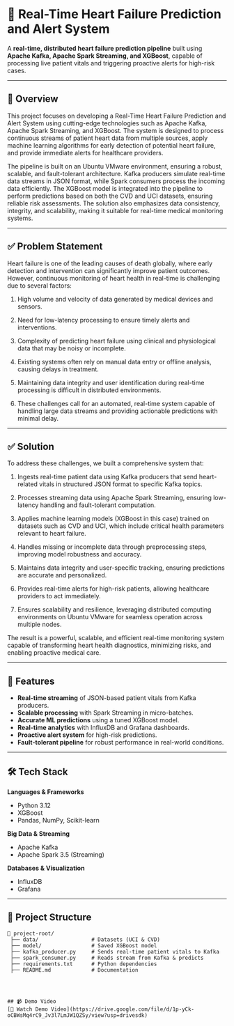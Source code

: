 # 💓 Real-Time Heart Failure Prediction and Alert System

A **real-time, distributed heart failure prediction pipeline** built using **Apache Kafka, Apache Spark Streaming, and XGBoost**, capable of processing live patient vitals and triggering proactive alerts for high-risk cases.

---

## 📌 Overview
This project focuses on developing a Real-Time  Heart Failure Prediction and Alert System using cutting-edge technologies such as Apache Kafka, Apache Spark Streaming, and XGBoost. The system is designed to process continuous streams of patient heart data from multiple sources, apply machine learning algorithms for early detection of potential heart failure, and provide immediate alerts for healthcare providers.

The pipeline is built on an Ubuntu VMware environment, ensuring a robust, scalable, and fault-tolerant architecture. Kafka producers simulate real-time data streams in JSON format, while Spark consumers process the incoming data efficiently. The XGBoost model is integrated into the pipeline to perform predictions based on both the CVD and UCI datasets, ensuring reliable risk assessments. The solution also emphasizes data consistency, integrity, and scalability, making it suitable for real-time medical monitoring systems.

---

## ✅ Problem Statement

Heart failure is one of the leading causes of death globally, where early detection and intervention can significantly improve patient outcomes. However, continuous monitoring of heart health in real-time is challenging due to several factors:

1. High volume and velocity of data generated by medical devices and sensors.

2. Need for low-latency processing to ensure timely alerts and interventions.

3. Complexity of predicting heart failure using clinical and physiological data that may be noisy or incomplete.

4. Existing systems often rely on manual data entry or offline analysis, causing delays in treatment.

5. Maintaining data integrity and user identification during real-time processing is difficult in distributed environments.

6. These challenges call for an automated, real-time system capable of handling large data streams and providing actionable predictions with minimal delay.

---

## ✅ Solution

To address these challenges, we built a comprehensive system that:

1. Ingests real-time patient data using Kafka producers that send heart-related vitals in structured JSON format to specific Kafka topics.

2. Processes streaming data using Apache Spark Streaming, ensuring low-latency handling and fault-tolerant computation.

3. Applies machine learning models (XGBoost in this case) trained on datasets such as CVD and UCI, which include critical health parameters relevant to heart failure.

4. Handles missing or incomplete data through preprocessing steps, improving model robustness and accuracy.

5. Maintains data integrity and user-specific tracking, ensuring predictions are accurate and personalized.

6. Provides real-time alerts for high-risk patients, allowing healthcare providers to act immediately.

7. Ensures scalability and resilience, leveraging distributed computing environments on Ubuntu VMware for seamless operation across multiple nodes.

The result is a powerful, scalable, and efficient real-time monitoring system capable of transforming heart health diagnostics, minimizing risks, and enabling proactive medical care.

---

## 🚀 Features
- **Real-time streaming** of JSON-based patient vitals from Kafka producers.
- **Scalable processing** with Spark Streaming in micro-batches.
- **Accurate ML predictions** using a tuned XGBoost model.
- **Real-time analytics** with InfluxDB and Grafana dashboards.
- **Proactive alert system** for high-risk predictions.
- **Fault-tolerant pipeline** for robust performance in real-world conditions.

---

## 🛠 Tech Stack
**Languages & Frameworks**
- Python 3.12  
- XGBoost  
- Pandas, NumPy, Scikit-learn  

**Big Data & Streaming**
- Apache Kafka  
- Apache Spark 3.5 (Streaming)  

**Databases & Visualization**
- InfluxDB  
- Grafana  

---

## 📂 Project Structure
```plaintext
📁 project-root/
 ├── data/                 # Datasets (UCI & CVD)
 ├── model/                # Saved XGBoost model
 ├── kafka_producer.py     # Sends real-time patient vitals to Kafka
 ├── spark_consumer.py     # Reads stream from Kafka & predicts
 ├── requirements.txt      # Python dependencies
 ├── README.md             # Documentation




## 📹 Demo Video
[🎥 Watch Demo Video](https://drive.google.com/file/d/1p-yCk-oCBWsMq4rC9_Jv3l7LmJW1QZSy/view?usp=drivesdk)
